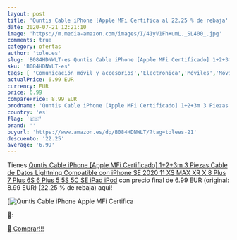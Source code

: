```yaml
---
layout: post
title: 'Quntis Cable iPhone [Apple MFi Certifica al 22.25 % de rebaja'
date: 2020-07-21 12:21:10
image: 'https://m.media-amazon.com/images/I/41yV1Fh+umL._SL400_.jpg'
comments: true
category: ofertas
author: 'tole.es'
slug: 'B084HDNWLT-es Quntis Cable iPhone [Apple MFi Certificado] 1+2+3m 3...'
sku: 'B084HDNWLT-es'
tags: [ 'Comunicación móvil y accesorios','Electrónica','Móviles','Móviles y smartphones libres','ipad','iphone','ipod', ]
actualPrice: 6.99 EUR
currency: EUR
price: 6.99
comparePrice: 8.99 EUR
prodname: 'Quntis Cable iPhone [Apple MFi Certificado] 1+2+3m 3 Piezas Cable de Datos Lightning Compatible con iPhone SE 2020 11 XS MAX XR X 8 Plus 7 Plus 6S 6 Plus 5 5S 5C SE iPad iPod'
country: 'es'
flag: '🇪🇸'
brand: ''
buyurl: 'https://www.amazon.es/dp/B084HDNWLT/?tag=tolees-21'
descuento: '22.25'
average: '6.99'
---
```


Tienes [Quntis Cable iPhone [Apple MFi Certificado] 1+2+3m 3 Piezas Cable de Datos Lightning Compatible con iPhone SE 2020 11 XS MAX XR X 8 Plus 7 Plus 6S 6 Plus 5 5S 5C SE iPad iPod](https://www.amazon.es/dp/B084HDNWLT/?tag=tolees-21) con precio final de  6.99 EUR (original: 8.99 EUR) (22.25 %  de rebaja) aqui!

[![Quntis Cable iPhone [Apple MFi Certifica](https://m.media-amazon.com/images/I/41yV1Fh+umL._SL400_.jpg)](https://www.amazon.es/dp/B084HDNWLT/?tag=tolees-21)

🔎:


[🛒 Comprar!!!](https://www.amazon.es/dp/B084HDNWLT/?tag=tolees-21)

